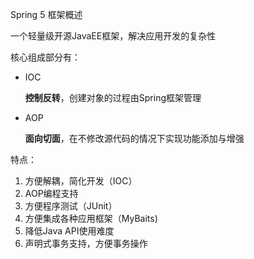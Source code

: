 Spring 5 框架概述

一个轻量级开源JavaEE框架，解决应用开发的复杂性

核心组成部分有：

- IOC

  **控制反转**，创建对象的过程由Spring框架管理

- AOP

  **面向切面**，在不修改源代码的情况下实现功能添加与增强

特点：

1. 方便解耦，简化开发（IOC）
2. AOP编程支持
3. 方便程序测试（JUnit）
4. 方便集成各种应用框架（MyBaits)
5. 降低Java API使用难度
6. 声明式事务支持，方便事务操作